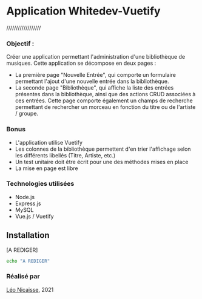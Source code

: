 # Application Whitedev-Vuetify

//////////////////

### Objectif :

Créer une application permettant l'administration d'une bibliothèque de musiques.
Cette application se décompose en deux pages :

- La première page "Nouvelle Entrée", qui comporte un formulaire permettant l'ajout d'une nouvelle entrée dans la bibliothèque.
- La seconde page "Bibliothèque", qui affiche la liste des entrées présentes dans la bibliothèque, ainsi que des actions CRUD associées à ces entrées. Cette page comporte également un champs de recherche permettant de rechercher un morceau en fonction du titre ou de l'artiste / groupe.

### Bonus

- L'application utilise Vuetify
- Les colonnes de la bibliothèque permettent d'en trier l'affichage selon les différents libellés (Titre, Artiste, etc.)
- Un test unitaire doit être écrit pour une des méthodes mises en place
- La mise en page est libre

### Technologies utilisées

- Node.js
- Express.js
- MySQL
- Vue.js / Vuetify

## Installation

[A REDIGER]

```sh
echo "A REDIGER"
```

### Réalisé par

[Léo Nicaisse](https://leonicaisse.fr), 2021
